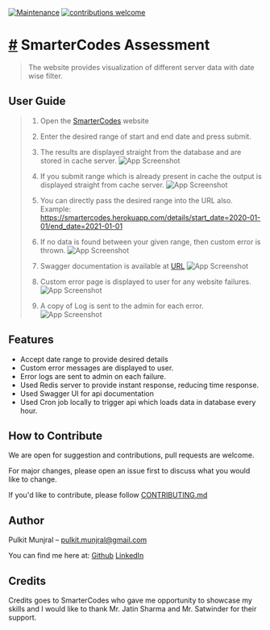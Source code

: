 [![Maintenance](https://img.shields.io/badge/Maintained%3F-yes-green.svg)](https://GitHub.com/Naereen/StrapDown.js/graphs/commit-activity) [![contributions welcome](https://img.shields.io/badge/contributions-welcome-brightgreen.svg?style=flat)](https://github.com/dwyl/esta/issues)

# [#](https://smartercodes.herokuapp.com)  SmarterCodes Assessment
> The website provides visualization of different server data with date wise filter.


## User Guide
> 1. Open the [SmarterCodes](https://smartercodes.herokuapp.com) website
> 2. Enter the desired range of start and end date and press submit.
> 3. The results are displayed straight from the database and are stored in cache server.
>![App Screenshot](https://github.com/pulkitmunjral/SmarterCodes/blob/with_swagger/screen_shots/1.PNG)
>
>
> 4. If you submit range which is already present in cache the output is displayed straight from cache server.
>![App Screenshot](https://github.com/pulkitmunjral/SmarterCodes/blob/with_swagger/screen_shots/2.PNG)
>
>
> 5. You can directly pass the desired range into the URL also.
> Example: https://smartercodes.herokuapp.com/details/start_date=2020-01-01/end_date=2021-01-01
>
>
> 6. If no data is found between your given range, then custom error is thrown.
>![App Screenshot](https://github.com/pulkitmunjral/SmarterCodes/blob/with_swagger/screen_shots/3.PNG)
>
>
> 7. Swagger documentation is available at [URL](https://smartercodes.herokuapp.com/swagger)
>![App Screenshot](https://github.com/pulkitmunjral/SmarterCodes/blob/with_swagger/screen_shots/5.PNG)
>
>
> 8. Custom error page is displayed to user for any website failures.
>![App Screenshot](https://github.com/pulkitmunjral/SmarterCodes/blob/with_swagger/screen_shots/4.PNG)
>
>
> 9. A copy of Log is sent to the admin for each error.
>![App Screenshot](https://github.com/pulkitmunjral/SmarterCodes/blob/with_swagger/screen_shots/6.PNG)


## Features
* Accept date range to provide desired details
* Custom error messages are displayed to user.
* Error logs are sent to admin on each failure.
* Used Redis server to provide instant response, reducing time response.
* Used Swagger UI for api documentation
* Used Cron job locally to trigger api which loads data in database every hour.

## How to Contribute
We are open for suggestion and contributions, pull requests are welcome.

For major changes, please open an issue first to discuss what you would like to change.

If you'd like to contribute, please follow [CONTRIBUTING.md](https://github.com/pulkitmunjral/SmarterCodes/blob/with_swagger/CONTRIBUTING.md)


## Author 
Pulkit Munjral  – pulkit.munjral@gmail.com
 
 You can find me here at:
[Github](https://github.com/pulkitmunjral/)
[LinkedIn](https://www.linkedin.com/in/pulkitmunjral/)

## Credits
Credits goes to SmarterCodes who gave me opportunity to showcase my skills and I would like to thank Mr. Jatin Sharma and Mr. Satwinder for their support.
